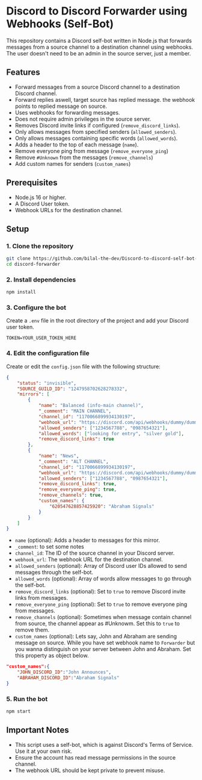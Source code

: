 # Discord to Discord Forwarder using Webhooks (Self-Bot)

This repository contains a Discord self-bot written in Node.js that forwards messages from a source channel to a destination channel using webhooks. The user doesn't need to be an admin in the source server, just a member.

## Features

- Forward messages from a source Discord channel to a destination Discord channel.
- Forward replies aswell, target source has replied message. the webhook points to replied message on source.
- Uses webhooks for forwarding messages.
- Does not require admin privileges in the source server.
- Removes Discord invite links if configured (`remove_discord_links`).
- Only allows messages from specified senders (`allowed_senders`).
- Only allows messages containing specific words (`allowed_words`).
- Adds a header to the top of each message (`name`).
- Remove everyone ping from message (`remove_everyone_ping`)
- Remove `#Unknown` from the messages (`remove_channels`)
- Add custom names for senders (`custom_names`)

## Prerequisites

- Node.js 16 or higher.
- A Discord User token.
- Webhook URLs for the destination channel.

## Setup

### 1. Clone the repository

```sh
git clone https://github.com/bilal-the-dev/Discord-to-discord-self-bot-forwarder.git discord-forwarder
cd discord-forwarder
```

### 2. Install dependencies

```sh
npm install
```

### 3. Configure the bot

Create a `.env` file in the root directory of the project and add your Discord user token.

```env
TOKEN=YOUR_USER_TOKEN_HERE
```

### 4. Edit the configuration file

Create or edit the `config.json` file with the following structure:

```json
{
	"status": "invisible",
	"SOURCE_GUILD_ID": "1247958702628278332",
	"mirrors": [
		{
			"name": "Balanced (info-main channel)",
			"_comment": "MAIN CHANNEL",
			"channel_id": "1170066899934130197",
			"webhook_url": "https://discord.com/api/webhooks/dummy/dummy",
			"allowed_senders": ["1234567788", "0987654321"],
			"allowed_words": ["looking for entry", "silver gold"],
			"remove_discord_links": true
		},
		{
			"name": "News",
			"_comment": "ALT CHANNEL",
			"channel_id": "1170066899934130197",
			"webhook_url": "https://discord.com/api/webhooks/dummy/dummy",
			"allowed_senders": ["1234567788", "0987654321"],
			"remove_discord_links": true,
			"remove_everyone_ping": true,
			"remove_channels": true,
			"custom_names": {
				"620547628857425920": "Abraham Signals"
			}
		}
	]
}
```

- `name` (optional): Adds a header to messages for this mirror.
- `_comment`: to set some notes
- `channel_id`: The ID of the source channel in your Discord server.
- `webhook_url`: The webhook URL for the destination channel.
- `allowed_senders` (optional): Array of Discord user IDs allowed to send messages through the self-bot.
- `allowed_words` (optional): Array of words allow messages to go through the self-bot.
- `remove_discord_links` (optional): Set to `true` to remove Discord invite links from messages.
- `remove_everyone_ping` (optional): Set to `true` to remove everyone ping from messages.
- `remove_channels` (optional): Sometimes when message contain channel from source, the channel appear as #Unknowm. Set this to `true` to remove them.
- `custom_names` (optional): Lets say, John and Abraham are sending message on source. While you have set webhook name to `Forwarder` but you wanna distinguish on your server between John and Abraham. Set this property as object below.

```json
"custom_names":{
	"JOHN_DISCORD_ID":"John Announces",
	"ABRAHAM_DISCORD_ID":"Abraham Signals"
}
```

### 5. Run the bot

```sh
npm start
```

## Important Notes

- This script uses a self-bot, which is against Discord's Terms of Service. Use it at your own risk.
- Ensure the account has read message permissions in the source channel.
- The webhook URL should be kept private to prevent misuse.
